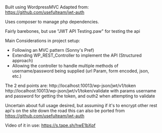 Built using WordpressMVC
Adapted from: https://github.com/usefulteam/jwt-auth

Uses composer to manage php dependencies.

Fairly barebones, but use "JWT API Testing.paw" for testing the api

Main Considerations in project setup:
- Following an MVC pattern (Sonny's Pref)
- Extending WP_REST_Controller to implement the API (Structured approach)
- Allowing the controller to handle multiple methods of username/password being supplied (url Param, form encoded, json, etc.)

The 2 end points are:
http://localhost:10013/wp-json/jwt/v1/token
http://localhost:10013/wp-json/jwt/v1/token/validate
with params username and password for getting the token, and outh2 when attempting to validate


Uncertain about full usage desired, but assuming if it's to encrypt other rest api's on the site down the road
this can also be ported from https://github.com/usefulteam/jwt-auth

Video of it in use:
https://s.tape.sh/hwE1bXpf
